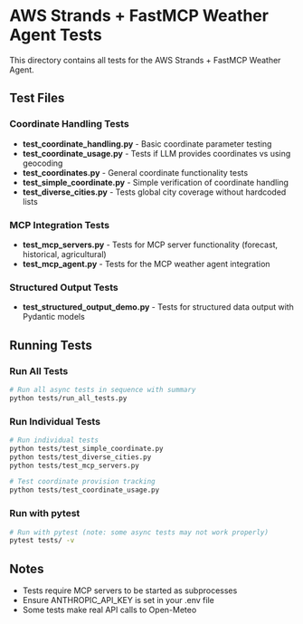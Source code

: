 # AWS Strands + FastMCP Weather Agent Tests

This directory contains all tests for the AWS Strands + FastMCP Weather Agent.

## Test Files

### Coordinate Handling Tests
- **test_coordinate_handling.py** - Basic coordinate parameter testing
- **test_coordinate_usage.py** - Tests if LLM provides coordinates vs using geocoding
- **test_coordinates.py** - General coordinate functionality tests  
- **test_simple_coordinate.py** - Simple verification of coordinate handling
- **test_diverse_cities.py** - Tests global city coverage without hardcoded lists

### MCP Integration Tests
- **test_mcp_servers.py** - Tests for MCP server functionality (forecast, historical, agricultural)
- **test_mcp_agent.py** - Tests for the MCP weather agent integration

### Structured Output Tests
- **test_structured_output_demo.py** - Tests for structured data output with Pydantic models

## Running Tests

### Run All Tests
```bash
# Run all async tests in sequence with summary
python tests/run_all_tests.py
```

### Run Individual Tests
```bash
# Run individual tests
python tests/test_simple_coordinate.py
python tests/test_diverse_cities.py
python tests/test_mcp_servers.py

# Test coordinate provision tracking
python tests/test_coordinate_usage.py
```

### Run with pytest
```bash
# Run with pytest (note: some async tests may not work properly)
pytest tests/ -v
```

## Notes
- Tests require MCP servers to be started as subprocesses
- Ensure ANTHROPIC_API_KEY is set in your .env file
- Some tests make real API calls to Open-Meteo